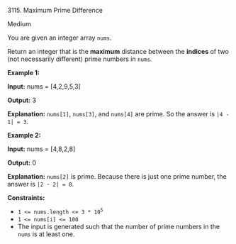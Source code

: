 3115\. Maximum Prime Difference

Medium

You are given an integer array `nums`.

Return an integer that is the **maximum** distance between the **indices** of two (not necessarily different) prime numbers in `nums`_._

**Example 1:**

**Input:** nums = [4,2,9,5,3]

**Output:** 3

**Explanation:** `nums[1]`, `nums[3]`, and `nums[4]` are prime. So the answer is `|4 - 1| = 3`.

**Example 2:**

**Input:** nums = [4,8,2,8]

**Output:** 0

**Explanation:** `nums[2]` is prime. Because there is just one prime number, the answer is `|2 - 2| = 0`.

**Constraints:**

*   <code>1 <= nums.length <= 3 * 10<sup>5</sup></code>
*   `1 <= nums[i] <= 100`
*   The input is generated such that the number of prime numbers in the `nums` is at least one.